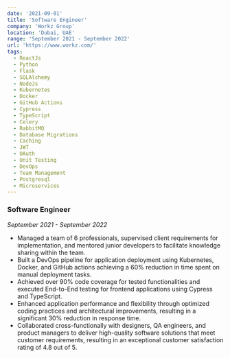 ```yaml
---
date: '2021-09-01'
title: 'Software Engineer'
company: 'Workz Group'
location: 'Dubai, UAE'
range: 'September 2021 - September 2022'
url: 'https://www.workz.com/'
tags:
  - ReactJs
  - Python
  - Flask
  - SQLAlchemy
  - NodeJs
  - Kubernetes
  - Docker
  - GitHub Actions
  - Cypress
  - TypeScript
  - Celery
  - RabbitMQ
  - Database Migrations
  - Caching
  - JWT
  - OAuth
  - Unit Testing
  - DevOps
  - Team Management
  - Postgresql
  - Microservices
---
```


### Software Engineer

_September 2021 - September 2022_

>

- Managed a team of 6 professionals, supervised client requirements for implementation, and mentored junior developers to facilitate knowledge sharing within the team.
- Built a DevOps pipeline for application deployment using Kubernetes, Docker, and GitHub actions achieving a 60% reduction in time spent on manual deployment tasks.
- Achieved over 90% code coverage for tested functionalities and executed End-to-End testing for frontend applications using Cypress and TypeScript.
- Enhanced application performance and flexibility through optimized coding practices and architectural improvements, resulting in a significant 30% reduction in response time.
- Collaborated cross-functionally with designers, QA engineers, and product managers to deliver high-quality software solutions that meet customer requirements, resulting in an exceptional customer satisfaction rating of 4.8 out of 5.
